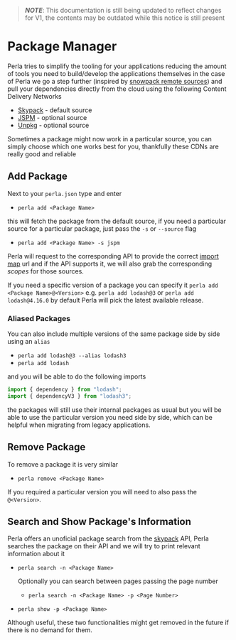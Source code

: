 [import map]: /#/content/import-maps
[skypack]: https://www.skypack.dev/
[jspm]: https://jspm.org/docs/cdn
[unpkg]: https://unpkg.com/
[snowpack remote sources]: https://www.snowpack.dev/reference/configuration#packageoptionssourceremote

> **_NOTE_**: This documentation is still being updated to reflect changes for V1, the contents may be outdated while this notice is still present

# Package Manager

Perla tries to simplify the tooling for your applications reducing the amount of tools you need to build/develop the applications themselves in the case of Perla we go a step further (inspired by [snowpack remote sources]) and pull your dependencies directly from the cloud using the following Content Delivery Networks

- [Skypack] - default source
- [JSPM] - optional source
- [Unpkg] - optional source

Sometimes a package might now work in a particular source, you can simply choose which one works best for you, thankfully these CDNs are really good and reliable

## Add Package

Next to your `perla.json` type and enter

- `perla add <Package Name>`

this will fetch the package from the default source, if you need a particular source for a particular package, just pass the `-s` or `--source` flag

- `perla add <Package Name> -s jspm`

Perla will request to the corresponding API to provide the correct [import map] url and if the API supports it, we will also grab the corresponding _scopes_ for those sources.

If you need a specific version of a package you can specify it `perla add <Package Name>@<Version>` e.g. `perla add lodash@3` or `perla add lodash@4.16.0` by default Perla will pick the latest available release.

### Aliased Packages

You can also include multiple versions of the same package side by side using an `alias`

- `perla add lodash@3 --alias lodash3`
- `perla add lodash`

and you will be able to do the following imports

```javascript
import { dependency } from "lodash";
import { dependencyV3 } from "lodash3";
```

the packages will still use their internal packages as usual but you will be able to use the particular version you need side by side, which can be helpful when migrating from legacy applications.

## Remove Package

To remove a package it is very similar

- `perla remove <Package Name>`

If you required a particular version you will need to also pass the `@<Version>`.

## Search and Show Package's Information

Perla offers an unoficial package search from the [skypack] API, Perla searches the package on their API and we will try to print relevant information about it

- `perla search -n <Package Name>`

  Optionally you can search between pages passing the page number

  - `perla search -n <Package Name> -p <Page Number>`

- `perla show -p <Package Name>`

Although useful, these two functionalities might get removed in the future if there is no demand for them.
